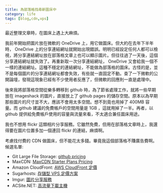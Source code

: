 ```yaml
---
title: 為部落格找尋新圖床中
category: life
tags: [blog,cdn,vps]
---
```


最近整理文章時，在圖床上遇上大麻煩。

我前年開始把圖片放在微軟的 OneDrive 上，用它做圖床。但大約在去年下半年時， OneDrive 上的分享連結網址就開始出現錯誤。明明已經設定任何人都可以檢視，將分享連結網址放在部落格文章上也可以顯示圖片。但往往過了一天後，這個分享連結網址就失效了。再重新取一次分享連結網址， OneDrive 又會給我一個不一樣的連結網址。這種不穩定的連結網址，不能做為部落格的圖床。古怪的是，並不是每個圖片的分享連結網址都會失效，有些就一直固定不動。查了一下微軟的公開論壇，發現這現象已經有不少使用者反應了，但微軟的回應則一直是處理中。

<!--more-->

後來我將部落格空間從樂多轉移到 github 時，為了節省處理工作，就將一些早期放在 imageshack 的圖片，直接放上了 github pages 的儲存空間。原本以為早期那些圖片的尺寸並不大，應該不會用太多空間。想不到竟也用掉了 400MB 容量。而 github 建議的免費帳戶的空間用量是 1GB ，這就用掉了一半。再者，以 github 提供給免費帳戶使用的容量與流量來看，不太適合兼任圖床用途。

我也不想用 flickr 這類相片分享服務。它雖然免費，但用在部落格文章時上，我還得要在圖片位置多加一個連回 flickr 的連結，麻煩啊。

考慮找付費的 CDN 做圖床，但不能花太多錢。畢竟我這個部落格不賺廣告費啊。候選名單:

* Git Large File Storage: [github pricing](https://github.com/pricing)
* MaxCDN: [MaxCDN Starter Plans Pricing](https://www.maxcdn.com/pricing-payg/)
* Amazon CloudFront: [AWS CloudFront 定價](http://aws.amazon.com/tw/cloudfront/pricing/)
* Sugarhosts: [存儲型 VPS 定價方案](http://www.sugarhosts.com/zh-tw/vps/classic-vps-hosting/)
* Imgur: [圖片分享服務](http://www.imgur.com/)
* ACSite.NET: [高流量下載主機](https://www.acsite.net/tw/vhosting/highbw_hosting.htm)
